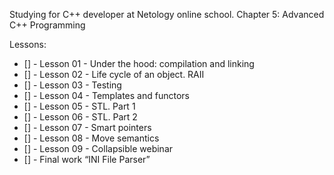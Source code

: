 Studying for C++ developer at Netology online school.
Chapter 5: Advanced C++ Programming

Lessons:

- [] - Lesson 01 - Under the hood: compilation and linking
- [] - Lesson 02 - Life cycle of an object. RAII
- [] - Lesson 03 - Testing
- [] - Lesson 04 - Templates and functors
- [] - Lesson 05 - STL. Part 1
- [] - Lesson 06 - STL. Part 2
- [] - Lesson 07 - Smart pointers
- [] - Lesson 08 - Move semantics
- [] - Lesson 09 - Collapsible webinar
- [] - Final work “INI File Parser”